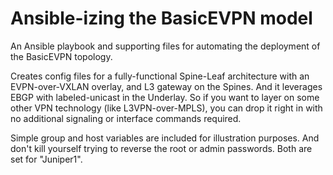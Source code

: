 # Ansible-izing the BasicEVPN model
An Ansible playbook and supporting files for automating the deployment of the
BasicEVPN topology.

Creates config files for a fully-functional Spine-Leaf architecture with an EVPN-over-VXLAN overlay, and L3 gateway on the Spines.  And it leverages EBGP
with labeled-unicast in the Underlay.  So if you want to layer on some other
VPN technology (like L3VPN-over-MPLS), you can drop it right in with no
additional signaling or interface commands required.

Simple group and host variables are included for illustration purposes.  And
don't kill yourself trying to reverse the root or admin passwords.  Both are
set for "Juniper1".
